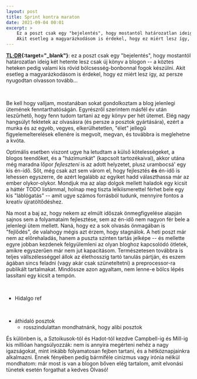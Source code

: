 ```yaml
---
layout: post
title: Sprint kontra maraton
date: 2021-09-04 00:01
excerpt: >
    Ez a poszt csak egy "bejelentés", hogy mostantól határozatlan ideig két hetente lesz csak új könyv a blogon -- a köztes heteken pedig valami kis rövid bölcsesség-bonbonnal fogok készülni.
    Akit esetleg a magyarázkodásom is érdekel, hogy ez miért lesz így, az persze nyugodtan olvasson tovább...
---
```


**[TL;DR](https://hu.wikipedia.org/wiki/TL;DR){:target="_blank"}**: ez a poszt csak egy "bejelentés", hogy mostantól határozatlan ideig két hetente lesz csak új könyv a blogon -- a köztes heteken pedig valami kis rövid bölcsesség-bonbonnal fogok készülni.
Akit esetleg a magyarázkodásom is érdekel, hogy ez miért lesz így, az persze nyugodtan olvasson tovább...

<br>



Be kell hogy valljam, mostanában sokat gondolkoztam a blog jelenlegi ütemének fenntarthatóságán.
Egyrészről szerintem másfél év után leszűrhető, hogy fenn tudom tartani az egy könyv per hét ütemet.
Elég nagy hangsúlyt fektetek az olvasásra (és persze a posztok gyártására), ezért a munka és az egyéb, vegyes, elkerülhetetlen, "élet" jellegű figyelemelterelések ellenére is megvolt, megvan, és továbbra is meglehetne a kvóta.

Optimális esetben viszont ugye ha letudtam a külső kötelességeket, a blogos teendőket, és a "házimunkát" (kapcsolt tartozékaival), akkor utána még maradna lőpor *fejleszteni* is az adott helyzetet, plusz urambocsá' egy kis én-idő.
Sőt, még csak azt sem várom el, hogy fejlesztés **és** én-idő is lehessen egyszerre, de azért legalább az egyiket hadd választhassa már az ember olykor-olykor.
Mondjuk ma az alap dolgok mellett haladok egy kicsit a háttér TODO listámmal, holnap meg tiszta lelkiismerettel férhet bele egy kis "láblógatás" -- amit ugye számos forrásból tudunk, mennyire fontos a kreatív újratöltődéshez.

Na most a baj az, hogy nekem az elmúlt időszak önmegfigyelése alapján sajnos sem a folyamataim fejlesztése, sem az én-idő nem nagyon fér bele a jelenlegi ütem mellett.
Naná, hogy ez a sok olvasás önmagában is "fejlődés", de valahogy mégis azt érzem, hogy stagnálok.
A heti poszt már nem az előrehaladás, hanem a puszta szinten tartás jelképe -- és mellette egyre jobban kezdenek felgyülemleni az olyan bloghoz kapcsolódó ötletek, amikre egyszerűen már nem jut kapacitásom.
Természetesen továbbra is teljes vállszélességgel állok az élethosszig tartó tanulás pártján, és eszem ágában sincs feladni (vagy akár csak szüneteltetni) a preprocessor-ra publikált tartalmakat.
Mindössze azon agyaltam, nem lenne-e bölcs lépés lassítani egy kicsit a tempón.





<br>



- Hidalgo ref



<br>


- áthidaló posztok
    - rosszindulattan mondhatnánk, hogy alibi posztok


És különben is, a Sztoikusok-tól és Hadot-tól kezdve Campbell-ig és Mill-ig kis millióan hangsúlyozzák: nem is annyira megérteni nehéz a nagy igazságokat, mint inkább folyamatosan fejben tartani, és a hétköznapjainkra alkalmazni.
Ennek fényében pedig bármiféle cinizmus vagy irónia nélkül mondhatom: már most is van a blogon bőven elég tartalom, amit elvonási tünetek esetén forgathat a kedves Olvasó!



